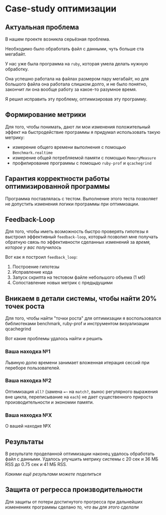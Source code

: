 # Case-study оптимизации

## Актуальная проблема
В нашем проекте возникла серьёзная проблема.

Необходимо было обработать файл с данными, чуть больше ста мегабайт.

У нас уже была программа на `ruby`, которая умела делать нужную обработку.

Она успешно работала на файлах размером пару мегабайт, но для большого файла она работала слишком долго, и не было понятно, закончит ли она вообще работу за какое-то разумное время.

Я решил исправить эту проблему, оптимизировав эту программу.

## Формирование метрики
Для того, чтобы понимать, дают ли мои изменения положительный эффект на быстродействие программы я придумал использовать такую метрику: 
- измерение общего времени выполнения с помощью `Benchmark.realtime`
- измерение общей потребляемой памяти с помощью `MemoryMeasure`
- профилирование программы с помощью `ruby-prof` и `qcachegrind`

## Гарантия корректности работы оптимизированной программы
Программа поставлялась с тестом. Выполнение этого теста позволяет не допустить изменения логики программы при оптимизации.

## Feedback-Loop
Для того, чтобы иметь возможность быстро проверять гипотезы я выстроил эффективный `feedback-loop`, который позволил мне получать обратную связь по эффективности сделанных изменений за *время, которое у вас получилось*

Вот как я построил `feedback_loop`:
1. Построение гипотезы
2. Исправление кода
3. Запуск скрипта на тестовом файле небольшого объема (1 мб)
4. Сопоставление новых метрик с предыдущими

## Вникаем в детали системы, чтобы найти 20% точек роста
Для того, чтобы найти "точки роста" для оптимизации я воспользовался библиотеками benchmark, ruby-prof и инструментом визуализации qcachegrind

Вот какие проблемы удалось найти и решить

### Ваша находка №1
Львиную долю времени занимает вложенная итерация сессий при переборе пользователей.

### Ваша находка №2
Оптимизация `all?` (замена `=~` на `match?`, вынос регулярного выражения вне цикла, переписывание на `each`) не дает существенного прироста производительности и экономии памяти.

### Ваша находка №X
О вашей находке №X

## Результаты
В результате проделанной оптимизации наконец удалось обработать файл с данными.
Удалось улучшить метрику системы с 20 сек и 36 МБ RSS до 0.75 сек и 41 МБ RSS.

*Какими ещё результами можете поделиться*

## Защита от регресса производительности
Для защиты от потери достигнутого прогресса при дальнейших изменениях программы сделано *то, что вы для этого сделали*
